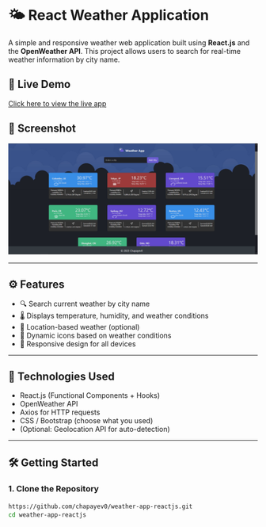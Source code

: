 # 🌤️ React Weather Application

A simple and responsive weather web application built using **React.js** and the **OpenWeather API**. This project allows users to search for real-time weather information by city name.

## 🔗 Live Demo

[Click here to view the live app](https://weather-app-reactjs-jsz5.vercel.app/) <!-- Replace with your deployed URL if available -->

## 📸 Screenshot

![Weather App Screenshot](./weather-app/weather-app-screanshot.PNG) <!-- Optional: include a screenshot of your app -->

---

## ⚙️ Features

- 🔍 Search current weather by city name
- 🌡️ Displays temperature, humidity, and weather conditions
- 📍 Location-based weather (optional)
- 🌙 Dynamic icons based on weather conditions
- 📱 Responsive design for all devices

---

## 🚀 Technologies Used

- React.js (Functional Components + Hooks)
- OpenWeather API
- Axios for HTTP requests
- CSS / Bootstrap (choose what you used)
- (Optional: Geolocation API for auto-detection)

---

## 🛠️ Getting Started

### 1. Clone the Repository

```bash
https://github.com/chapayev0/weather-app-reactjs.git
cd weather-app-reactjs
